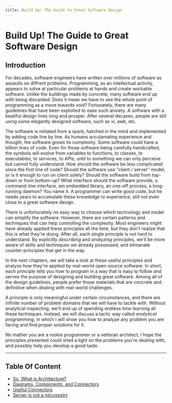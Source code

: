 ```yaml
---
title: Build Up! The Guide to Great Software Design
---
```


# Build Up! The Guide to Great Software Design

## Introduction

For decades, software engineers have written over millions of software as assaults on diffrent problems. Programming, as an intellectual activity, appears to solve at particular problems at hands and create workable software.  Unlike the buildings made by concrete, many software end up with being discarded. Does it mean we have to see the whole point of programming as a move towards void? Fortunately, there are many guidelines that have been exploited to ease such anxiety. A software with a beatiful design lives long and prosper. After several decases, people are still using some elegantly designed software, such as vi, awk, etc.

The software is initiated from a spark, hatched in the mind and implemented by adding code line by line. As humans acculamating experience and thought, the software grows its complexity. Some software could have a billion lines of code. Even for those software being carefully handcrafted, the symbols will evolve from variables to functions, to classes, to executables, to services, to APIs, until to something we can only perceive but cannot fully understand. How should the software be less complicated since the first line of code? Should the software use "client / server" model, or is it enough to run on client solely? Should the software build from top-down or from bottom-up? What interface should the software provide, a command-line interface, am embedded library, an one-off process, a long-running daemon? You name it. A programmer can write good code, but he needs years to accumulate these knowledge to experience, still not even close to a great software design.

There is unfortunately no easy way to choose which technology and model can simplify the software. However, there are certain patterns and techniques that can help controlling the complexity. Most engineers might have already applied these principles all the time, but they don't realize that this is what they're doing. After all, each single principle is not hard to understand. By explicitly *describing* and *analyzing* principles, we'll be more aware of skills and techniques we already possessed, and elimanate counter-principles that get in the way. 

In the next chapters, we will take a look at these useful principles and analyze how they're applied by real-world open-source software. In short, each principle tells you how to program in a way that is easy to follow and serves the purpose of designing and building great software. Among all of the design guidelines, people prefer those materials that are concrete and definitive when dealing with real-world challenges. 

A principle is only meaningful under certain circumstances, and there are infinite number of problem domains that we will have to tackle with. Without analytical inspecting, we'll end up of spending endless time learning all these techniques. Instead, we will discuss a tactic way called *analytical programming*, in which I will show you how to analyze any problem you are facing and find proper solutions for it.

No mather you are a rookie programmer or a vetteran architect, I hope the principles presented could shed a light on the problems you're dealing with, and possibly help you develop a good taste.

---

## Table Of Content

* [So, What is Architecture?](what-is-architecture.md)
* [Diagrams, Components, and Connectors](diagrams-components-connectors.md)
* [Useful Connectors](useful-connectors.md)
* [Server is not a neccessity](server-is-not-a-neccessity.md)

